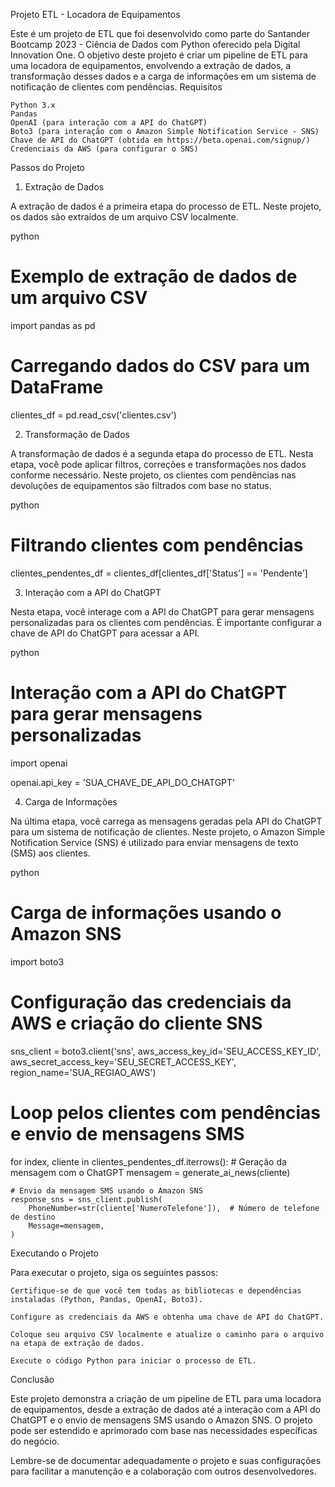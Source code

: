 Projeto ETL - Locadora de Equipamentos

Este é um projeto de ETL que foi desenvolvido como parte do Santander Bootcamp 2023 - Ciência de Dados com Python oferecido pela Digital Innovation One. O objetivo deste projeto é criar um pipeline de ETL para uma locadora de equipamentos, envolvendo a extração de dados, a transformação desses dados e a carga de informações em um sistema de notificação de clientes com pendências.
Requisitos

    Python 3.x
    Pandas
    OpenAI (para interação com a API do ChatGPT)
    Boto3 (para interação com o Amazon Simple Notification Service - SNS)
    Chave de API do ChatGPT (obtida em https://beta.openai.com/signup/)
    Credenciais da AWS (para configurar o SNS)

Passos do Projeto
1. Extração de Dados

A extração de dados é a primeira etapa do processo de ETL. Neste projeto, os dados são extraídos de um arquivo CSV localmente.

python

# Exemplo de extração de dados de um arquivo CSV
import pandas as pd

# Carregando dados do CSV para um DataFrame
clientes_df = pd.read_csv('clientes.csv')

2. Transformação de Dados

A transformação de dados é a segunda etapa do processo de ETL. Nesta etapa, você pode aplicar filtros, correções e transformações nos dados conforme necessário. Neste projeto, os clientes com pendências nas devoluções de equipamentos são filtrados com base no status.

python

# Filtrando clientes com pendências
clientes_pendentes_df = clientes_df[clientes_df['Status'] == 'Pendente']

3. Interação com a API do ChatGPT

Nesta etapa, você interage com a API do ChatGPT para gerar mensagens personalizadas para os clientes com pendências. É importante configurar a chave de API do ChatGPT para acessar a API.

python

# Interação com a API do ChatGPT para gerar mensagens personalizadas
import openai

openai.api_key = 'SUA_CHAVE_DE_API_DO_CHATGPT'

4. Carga de Informações

Na última etapa, você carrega as mensagens geradas pela API do ChatGPT para um sistema de notificação de clientes. Neste projeto, o Amazon Simple Notification Service (SNS) é utilizado para enviar mensagens de texto (SMS) aos clientes.

python

# Carga de informações usando o Amazon SNS
import boto3

# Configuração das credenciais da AWS e criação do cliente SNS
sns_client = boto3.client('sns', aws_access_key_id='SEU_ACCESS_KEY_ID', aws_secret_access_key='SEU_SECRET_ACCESS_KEY', region_name='SUA_REGIAO_AWS')

# Loop pelos clientes com pendências e envio de mensagens SMS
for index, cliente in clientes_pendentes_df.iterrows():
    # Geração da mensagem com o ChatGPT
    mensagem = generate_ai_news(cliente)
    
    # Envio da mensagem SMS usando o Amazon SNS
    response_sns = sns_client.publish(
        PhoneNumber=str(cliente['NumeroTelefone']),  # Número de telefone de destino
        Message=mensagem,
    )

Executando o Projeto

Para executar o projeto, siga os seguintes passos:

    Certifique-se de que você tem todas as bibliotecas e dependências instaladas (Python, Pandas, OpenAI, Boto3).

    Configure as credenciais da AWS e obtenha uma chave de API do ChatGPT.

    Coloque seu arquivo CSV localmente e atualize o caminho para o arquivo na etapa de extração de dados.

    Execute o código Python para iniciar o processo de ETL.

Conclusão

Este projeto demonstra a criação de um pipeline de ETL para uma locadora de equipamentos, desde a extração de dados até a interação com a API do ChatGPT e o envio de mensagens SMS usando o Amazon SNS. O projeto pode ser estendido e aprimorado com base nas necessidades específicas do negócio.

Lembre-se de documentar adequadamente o projeto e suas configurações para facilitar a manutenção e a colaboração com outros desenvolvedores.